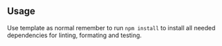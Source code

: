 ## Usage
Use template as normal
remember to run ```npm install``` to install all needed dependencies for linting, formating and testing.

